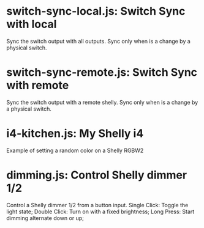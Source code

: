 switch-sync-local.js: Switch Sync with local
===
Sync the switch output with all outputs. Sync only when is a change by a physical switch.


switch-sync-remote.js: Switch Sync with remote
===
Sync the switch output with a remote shelly. Sync only when is a change by a physical switch.


i4-kitchen.js: My Shelly i4 
===
Example of setting a random color on a Shelly RGBW2 


dimming.js: Control Shelly dimmer 1/2
===
Control a Shelly dimmer 1/2 from a button input.
Single Click: Toggle the light state;
Double Click: Turn on with a fixed brightness;
Long Press: Start dimming alternate down or up;
